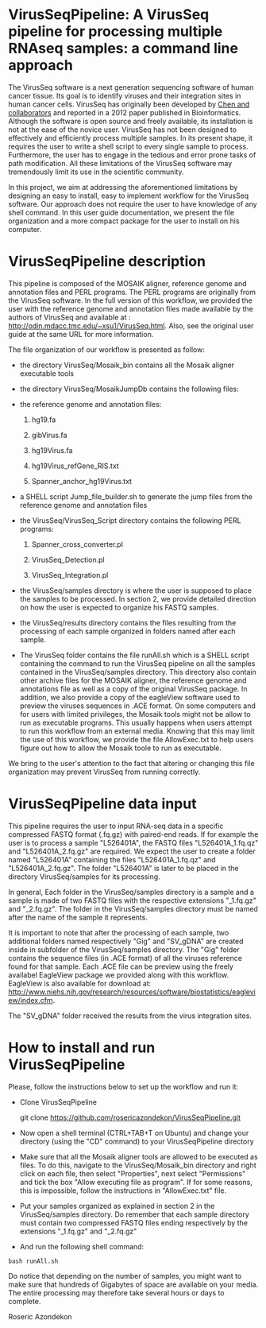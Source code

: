 VirusSeqPipeline: A VirusSeq pipeline for processing multiple RNAseq samples: a command line approach 
=========

The VirusSeq software is a next generation sequencing software of human cancer tissue. Its goal is to identify viruses and their integration sites in human cancer cells. VirusSeq has originally been developed by [Chen and collaborators](https://academic.oup.com/bioinformatics/article/29/2/266/202055 "VirusSeq: software to identify viruses and their integration sites using next-generation sequencing of human cancer tissue") and reported in a 2012 paper published in Bioinformatics. Although the software is open source and freely available, its installation is not at the ease of the novice user. VirusSeq has not been designed to effectively and efficiently process multiple samples. In its present shape, it requires the user to write a shell script to every single sample to process. Furthermore, the user has to engage in the tedious and error prone tasks of path modification. All these limitations of the VirusSeq software may tremendously limit its use in the scientific community. 

In this project, we aim at addressing the aforementioned limitations by designing an easy to install, easy to implement workflow for the VirusSeq software. Our approach does not require the user to have knowledge of any shell command. In this user guide documentation, we present the file organization and a more compact package for the user to install on his computer. 



VirusSeqPipeline description 
=========
This pipeline is composed of the MOSAIK aligner, reference genome and annotation files and PERL programs. The PERL programs are originally from the VirusSeq software. In the full version of this workflow, we provided the user with the reference genome and annotation files made available by the authors of VirusSeq and available at : http://odin.mdacc.tmc.edu/~xsu1/VirusSeq.html. Also, see the original user guide at the same URL for more information. 

The file organization of our workflow is presented as follow: 

- the directory VirusSeq/Mosaik_bin contains all the Mosaik aligner executable tools 

- the directory VirusSeq/MosaikJumpDb contains the following files: 

- the reference genome and annotation files: 

    1. hg19.fa  

    2. gibVirus.fa  

    3. hg19Virus.fa  

    4. hg19Virus_refGene_RIS.txt  

    5. Spanner_anchor_hg19Virus.txt 

- a SHELL script Jump_file_builder.sh to generate the jump files from the reference genome and annotation files 

- the VirusSeq/VirusSeq_Script directory contains the following PERL programs: 

    1. Spanner_cross_converter.pl 

    2. VirusSeq_Detection.pl 

    3. VirusSeq_Integration.pl 

- the VirusSeq/samples directory is where the user is supposed to place the samples to be processed. In section 2, we provide detailed direction on how the user is expected to organize his FASTQ samples. 

- the VirusSeq/results directory contains the files resulting from the processing of each sample organized in folders named after each sample. 

- The VirusSeq folder contains the file runAll.sh which is a SHELL script containing the command to run the VirusSeq pipeline on all the samples contained in the VirusSeq/samples directory. This directory also contain other archive files for the MOSAIK aligner, the reference genome and annotations file as well as a copy of the original VirusSeq package. In addition, we also provide a copy of the eagleView software used to preview the viruses sequences in .ACE format. On some computers and for users with limited privileges, the Mosaik tools might not be allow to run as executable programs. This usually happens when users attempt to run this workflow from an external media. Knowing that this may limit the use of this workflow, we provide the file AllowExec.txt to help users figure out how to allow the Mosaik toole to run as executable. 


We bring to the user's attention to the fact that altering or changing this file organization may prevent VirusSeq from running correctly. 



VirusSeqPipeline data input
=========
This pipeline requires the user to input RNA-seq data in a specific compressed FASTQ format (.fq.gz) with paired-end reads. If for example the user is to process a sample "L526401A", the FASTQ files "L526401A_1.fq.qz" and "L526401A_2.fq.gz" are required. We expect the user to create a folder named "L526401A" containing the files "L526401A_1.fq.qz" and "L526401A_2.fq.gz". The folder "L526401A" is later to be placed in the directory VirusSeq/samples for its processing. 

In general, Each folder in the VirusSeq/samples directory is a sample and a sample is made of two FASTQ files with the respective extensions "_1.fq.gz" and "_2.fq.gz". The folder in the VirusSeq/samples directory must be named after the name of the sample it represents. 

It is important to note that after the processing of each sample, two additional folders named respectively "Gig" and "SV_gDNA" are created inside in subfolder of the VirusSeq/samples directory. The "Gig" folder contains the sequence files (in .ACE format) of all the viruses reference found for that sample. Each .ACE file can be preview using the freely availabel EagleView package we provided along with this workflow. EagleView is also available for download at: http://www.niehs.nih.gov/research/resources/software/biostatistics/eagleview/index.cfm. 

The "SV_gDNA" folder received the results from the virus integration sites. 



How to install and run VirusSeqPipeline
=========
Please, follow the instructions below to set up the workflow and run it: 

- Clone VirusSeqPipeline

	git clone https://github.com/rosericazondekon/VirusSeqPipeline.git

- Now open a shell terminal (CTRL+TAB+T on Ubuntu) and change your directory (using the "CD" command) to your VirusSeqPipeline directory 

- Make sure that all the Mosaik aligner tools are allowed to be executed as files. To do this, navigate to the VirusSeq/Mosaik_bin directory and right click on each file, then select "Properties", next select "Permissions" and tick the box "Allow executing file as program". If for some reasons, this is impossible, follow the instructions in "AllowExec.txt" file. 

- Put your samples organized as explained in section 2 in the VirusSeq/samples directory. Do remember that each sample directory must contain two compressed FASTQ files ending respectively by the extensions "_1.fq.gz" and "_2.fq.gz" 

- And run the following shell command:
```shell
bash runAll.sh
```

Do notice that depending on the number of samples, you might want to make sure that hundreds of Gigabytes of space are available on your media. The entire processing may therefore take several hours or days to complete.






Roseric Azondekon